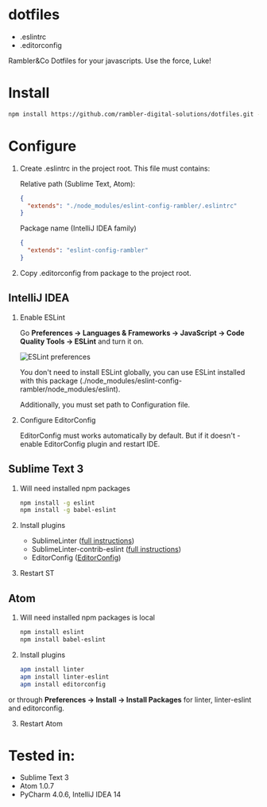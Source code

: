 # dotfiles

- .eslintrc
- .editorconfig

Rambler&amp;Co Dotfiles for your javascripts. Use the force, Luke!

# Install

  ```bash
  npm install https://github.com/rambler-digital-solutions/dotfiles.git --save-dev
  ```

# Configure

1. Create .eslintrc in the project root. This file must contains:

    Relative path (Sublime Text, Atom):

    ```json
    {
      "extends": "./node_modules/eslint-config-rambler/.eslintrc"
    }
    ```

    Package name (IntelliJ IDEA family)

    ```json
    {
      "extends": "eslint-config-rambler"
    }
    ```

2. Copy .editorconfig from package to the project root.


## IntelliJ IDEA

1. Enable ESLint

    Go **Preferences → Languages & Frameworks → JavaScript → Code Quality Tools → ESLint** and turn it on.

    ![ESLint preferences](http://img.rl0.ru/pgc/o/55cc664a-3216-8745-3216-870cb3846216.photo.0.png)

    You don't need to install ESLint globally, you can use ESLint installed with this package (./node_modules/eslint-config-rambler/node_modules/eslint).

    Additionally, you must set path to Configuration file.

2. Configure EditorConfig

    EditorConfig must works automatically by default. But if it doesn't - enable EditorConfig plugin and restart IDE.

## Sublime Text 3

1. Will need installed npm packages

    ```bash
    npm install -g eslint
    npm install -g babel-eslint
    ```

2. Install plugins

    * SublimeLinter ([full instructions](http://sublimelinter.readthedocs.org/en/latest/installation.html))
    * SublimeLinter-contrib-eslint ([full instructions](https://github.com/roadhump/SublimeLinter-eslint#plugin-installation))
    * EditorConfig ([EditorConfig](https://github.com/sindresorhus/editorconfig-sublime#install))

3. Restart ST

## Atom

1. Will need installed npm packages is local

    ```bash
    npm install eslint
    npm install babel-eslint
    ```

2. Install plugins

    ```bash
    apm install linter
    apm install linter-eslint
    apm install editorconfig
    ```

  or through **Preferences → Install → Install Packages** for linter, linter-eslint and editorconfig.

3. Restart Atom


# Tested in:

- Sublime Text 3
- Atom 1.0.7
- PyCharm 4.0.6, IntelliJ IDEA 14
